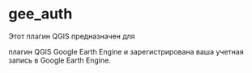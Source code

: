 # gee_auth

Этот плагин QGIS предназначен для 

плагин QGIS Google Earth Engine и зарегистрирована ваша учетная запись в Google Earth Engine.
